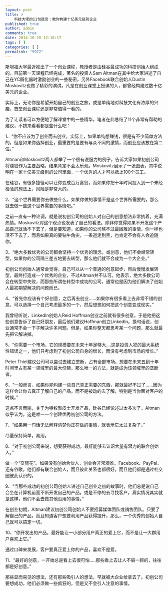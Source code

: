 ```yaml
---
layout: post
title: >
    科技大佬的11句箴言：教你构建十亿美元级别企业
published: true
author: admin
comments: true
date: 2014-10-28 12:10:17
tags: [ ]
categories: [ ]
permalink: "5972"
---
```

斯坦福大学最近推出了一个创业课程，教授者是由硅谷最成功的科技创始人组成的。目前第一天课程已经完成，著名的投资人Sam Altman在其中给大家讲述了自己在YC孵化器时激励创业的一些秘密，另外Facebook联合创始人Dustin Moskovitz也做了精彩的演讲。凡是在创业课堂上授课的人，都曾经构建过数十亿美元的企业。

实际上，无论你是希望开始自己的创业之旅，或是单纯地对科技文化有浓厚的兴趣，首堂创业课程还是非常值得一看的。

为了让读者可以方便地了解课堂中的一些精华，笔者在此总结了11个非常有帮助的建议，不妨来看看都是些什么吧：

1、“你不应该为了创业而去创业，实际上，如果单纯想赚钱，很是有不少简单方法的，但是如果你选择创业，最重要的是要有与众不同的激情，而创业应该放在第二位。”

Altman和Moskovitz两人都举了一个很有说服力的例子，告诉大家如果初创公司将赚钱作为主要战略，结果肯定不会太乐观。Moskovitz展示了一张图表，其中说明在一家十亿美元级别的公司里面，一个优秀的人才可以抵上100个员工。

在硅谷，有很多捷径可以让你变成百万富翁，而如果你把十年时间投入到一个未经检验的想法上，风险是非常大的。

2、“这个世界需要你去做些什么，如果你做的事情不是这个世界所需要的，那么就去做一些这个世界需要的事情吧。”

之前一直有一种论调，就是说初创公司的创始人对自己的创意想法非常执着，充满热情。Moskovitz对这个观点也发表了自己的看法。除非你觉得如果不开发这个产品自己就活不下去了，但是要知道，如果你的公司熬不过最困难的事情，你一样也活不下去了，而且如果真的要钻牛角尖，一条道走到黑，也肯定不会有人会追随你。

3、“绝大多数优秀的公司都会坚持一个优秀的理念，或创意，他们不会经常转型，如果你的公司隔三差五地要去转型，那么他们就不会成为一个大企业。”

初创公司创始人通常会觉得，自己可以从一个普通的创意起步，然后慢慢发展转型，最终打造成一个优秀的企业，不过Altman并不认可。他表示，绝大多数公司会在转型中失败，而那些所谓在转型中成功的公司，通常也是因为他们解决了创始人最初期望解决的问题而已。

4、“首先你应该有个好创意，之后再去创业……如果你有很多看上去非常不错的创意，可以选择一个自己考虑最多的一个，然后想想如何把这个创意变成现实。”

我曾经听说，LinkedIn创始人Reid Hoffman创业之前就有很多创意，于是他把这些创意告诉了自己好朋友，最后他们建议Hoffman创立LinkedIn。换句话说，创业通常不会一下子解决许多问题。但是，如果你整天都思考某一个问题，那么就最先把它解决掉。

5、“你需要一个市场，它的规模要在未来十年足够大….这是投资人犯的最大系统性错误之一，他们只考虑到了初创公司自身的增长，而没有考虑到市场的增长。”

Peter Thiel建议公司可以尝试去建立垄断，占有全部市场。想要在未来五到十年时间里占有某一领域里的最大份额，那么唯一的方法，就是成为该领域里的垄断者。

6、“一般而言，如果你能构建一些自己真正需要的东西，那就最好不过了……因为这样会让你去真正了解自己的产品，而不是被动的去了解，特别是当你面对客户的时候。”

这点不言而喻，关于为特权雅皮士开发产品，硅谷已经论述过太多次了。Altman似乎认为，这是唯一一个创建优秀初创公司的方法。

7、“如果用一句话无法解释清楚你正在做的事情，就表示它太过复杂了。”

尽量保持简单，易用。

8、“对于初创公司来说，想要获得成功，最好能够去认识大量有潜力的联合创始人。”

做一个“交际花”。如果没有创始合伙人，创业会非常艰难。Facebook、PayPal、还有谷歌，他们都有联合创始人，而且彼此关系也都很好，而且他们都是通过社交圈彼此认识的。

9、“当那些成功的初创公司创始人讲述自己创业之初的故事时，他们总是说自己会坐在计算机前面不断开发自己的产品，或是不停的去寻找客户。真实情况其实就是这样，他们不会去做其他没用的事情。”

在创业初期，Altman建议初创公司创始人不要招募媒体团队或销售团队。只要了解自己的产品，而且知道客户想要利用产品获得提升，那么，一个优秀的创始人自己就可以搞定一切。

10、“你开发出的产品，最好能让一小部分用户真正的爱上它，而不是让一大群用户喜欢上它。”

通过口碑来发展，客户要真正爱上你的产品，喜欢不是爱。

11、“最好的创意，一开始总是看上去很可怕…..那些看上去让人不屑一顾的，往往都是好创意。”

那些显而易见的想法，还有那些吸引人的想法，早就被大企业给拿去了。初创公司要想成功，他们必须做一些疯狂的，但是又不会引人注意的事情。